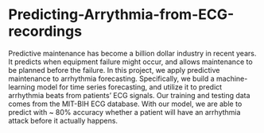 # Predicting-Arrythmia-from-ECG-recordings
Predictive maintenance has become a billion dollar industry in recent years. It predicts when equipment failure might occur, and allows maintenance to be planned before the failure. In this project, we apply predictive maintenance to arrhythmia forecasting. Specifically, we build a machine-learning model for time series forecasting, and utilize it to predict arrhythmia beats from patients’ ECG signals. Our training and testing data comes from the MIT-BIH ECG database. With our model, we are able to predict with ~ 80% accuracy whether a patient will have an arrhythmia attack before it actually happens.
